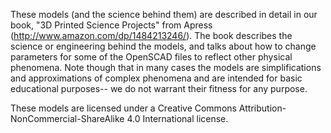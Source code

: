 These models (and the science behind them) are described in detail in our book, "3D Printed Science Projects" from Apress (http://www.amazon.com/dp/1484213246/). The book describes the science or engineering behind the models, and talks about how to change parameters for some of the OpenSCAD files to reflect other physical phenomena. Note though that in many cases the models are simplifications and approximations of complex phenomena and are intended for basic educational purposes-- we do not warrant their fitness for any purpose.

These models are licensed under a Creative Commons Attribution-NonCommercial-ShareAlike 4.0 International license.